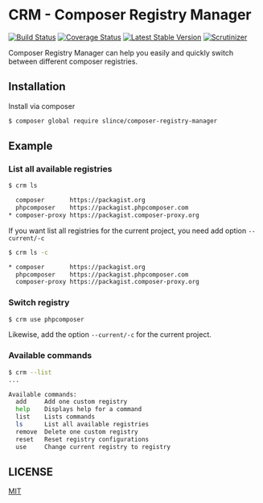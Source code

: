 # CRM - Composer Registry Manager

[![Build Status](https://img.shields.io/travis/slince/composer-registry-manager/master.svg?style=flat-square)](https://travis-ci.org/slince/composer-registry-manager)
[![Coverage Status](https://img.shields.io/codecov/c/github/slince/composer-registry-manager.svg?style=flat-square)](https://codecov.io/github/slince/composer-registry-manager)
[![Latest Stable Version](https://img.shields.io/packagist/v/slince/composer-registry-manager.svg?style=flat-square&label=stable)](https://packagist.org/packages/slince/composer-registry-manager)
[![Scrutinizer](https://img.shields.io/scrutinizer/g/slince/composer-registry-manager.svg?style=flat-square)](https://scrutinizer-ci.com/g/slince/composer-registry-manager/?branch=master)

Composer Registry Manager can help you easily and quickly switch between different composer registries.

## Installation

Install via composer

```bash
$ composer global require slince/composer-registry-manager
```

## Example

### List all available registries

```bash
$ crm ls

  composer       https://packagist.org
  phpcomposer    https://packagist.phpcomposer.com
* composer-proxy https://packagist.composer-proxy.org

```
If you want list all registries for the current project, you need add option `--current/-c`

```bash
$ crm ls -c

* composer       https://packagist.org
  phpcomposer    https://packagist.phpcomposer.com
  composer-proxy https://packagist.composer-proxy.org

```

### Switch registry

```bash
$ crm use phpcomposer
```
Likewise, add the option `--current/-c` for the current project.


### Available commands

```bash
$ crm --list
...

Available commands:
  add     Add one custom registry
  help    Displays help for a command
  list    Lists commands
  ls      List all available registries
  remove  Delete one custom registry
  reset   Reset registry configurations
  use     Change current registry to registry
```

## LICENSE

[MIT](https://opensource.org/licenses/MIT)